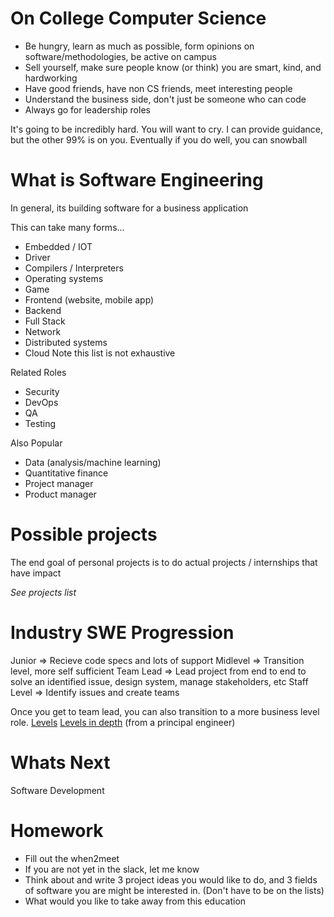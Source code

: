 # On College Computer Science
* Be hungry, learn as much as possible, form opinions on software/methodologies, be active on campus
* Sell yourself, make sure people know (or think) you are smart, kind, and hardworking
* Have good friends, have non CS friends, meet interesting people
* Understand the business side, don't just be someone who can code
* Always go for leadership roles

It's going to be incredibly hard.
You will want to cry.
I can provide guidance, but the other 99% is on you.
Eventually if you do well, you can snowball

# What is Software Engineering
In general, its building software for a business application

This can take many forms...

* Embedded / IOT
* Driver
* Compilers / Interpreters
* Operating systems
* Game
* Frontend (website, mobile app)
* Backend 
* Full Stack
* Network
* Distributed systems
* Cloud
Note this list is not exhaustive

Related Roles
* Security
* DevOps
* QA
* Testing

Also Popular 
* Data (analysis/machine learning)
* Quantitative finance
* Project manager
* Product manager

# Possible projects 
The end goal of personal projects is to do actual projects / internships that have impact

*See projects list*

# Industry SWE Progression
Junior => Recieve code specs and lots of support
Midlevel => Transition level, more self sufficient
Team Lead => Lead project from end to end to solve an identified issue, design system, manage stakeholders, etc
Staff Level => Identify issues and create teams

Once you get to team lead, you can also transition to a more business level role. 
[Levels](https://fly.io/docs/hiring/levels/)
[Levels in depth](https://youtu.be/q27H8cq1d-w?si=yQLsFt5IKsG9ADJu) (from a principal engineer)

# Whats Next
Software Development 

# Homework
* Fill out the when2meet
* If you are not yet in the slack, let me know
* Think about and write 3 project ideas you would like to do, and 3 fields of software you are might be interested in. (Don't have to be on the lists)
* What would you like to take away from this education 
